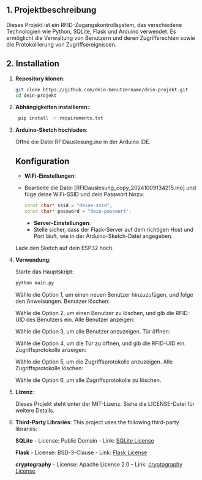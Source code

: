 ## 1. Projektbeschreibung

Dieses Projekt ist ein RFID-Zugangskontrollsystem, das verschiedene Technologien wie Python, SQLite, Flask und Arduino verwendet. Es ermöglicht die Verwaltung von Benutzern und deren Zugriffsrechten sowie die Protokollierung von Zugriffsereignissen.

## 2. Installation

1. **Repository klonen**:
   ```sh
   git clone https://github.com/dein-benutzername/dein-projekt.git
   cd dein-projekt

2. **Abhängigkeiten installieren:**:
   ```sh
    pip install -r requirements.txt

3. **Arduino-Sketch hochladen**:

    Öffne die Datei RFIDauslesung.ino in der Arduino IDE.
    ## Konfiguration

    - **WiFi-Einstellungen**:
    - Bearbeite die Datei [RFIDauslesung_copy_20241009134215.ino] und füge deine WiFi-SSID und dein Passwort hinzu:
        ```c++
        const char* ssid = "deine-ssid";
        const char* password = "dein-passwort";
        ```

        - **Server-Einstellungen**:
        - Stelle sicher, dass der Flask-Server auf dem richtigen Host und Port läuft, wie in der Arduino-Sketch-Datei angegeben.
        
    Lade den Sketch auf dein ESP32 hoch.

4. **Verwendung**:

    Starte das Hauptskript:
    ```sh
    python main.py
    ```
  

    Wähle die Option 1, um einen neuen Benutzer hinzuzufügen, und folge den Anweisungen.
    Benutzer löschen:

    Wähle die Option 2, um einen Benutzer zu löschen, und gib die RFID-UID des Benutzers ein.
    Alle Benutzer anzeigen:

    Wähle die Option 3, um alle Benutzer anzuzeigen.
    Tür öffnen:

    Wähle die Option 4, um die Tür zu öffnen, und gib die RFID-UID ein.
    Zugriffsprotokolle anzeigen:

    Wähle die Option 5, um die Zugriffsprotokolle anzuzeigen.
    Alle Zugriffsprotokolle löschen:

    Wähle die Option 6, um alle Zugriffsprotokolle zu löschen.

5. **Lizenz**:

    Dieses Projekt steht unter der MIT-Lizenz. Siehe die LICENSE-Datei für weitere Details. 

6. **Third-Party Libraries**:
    This project uses the following third-party libraries:

    **SQLite**
         - License: Public Domain
         - Link: [SQLite License](https://www.sqlite.org/copyright.html)

    **Flask**
        - License: BSD-3-Clause
        - Link: [Flask License](https://github.com/pallets/flask/blob/main/LICENSE.rst)

    **cryptography**
        - License: Apache License 2.0
        - Link: [cryptography License](https://github.com/pyca/cryptography/blob/main/LICENSE)
    

